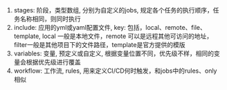 1. stages: 阶段，类型数组, 分别为自定义的jobs, 规定各个任务的执行顺序，任务名称相同，则同时执行
2. include: 应用的yml或yaml配置文件, key: 包括，local、remote、file、template, local 一般是本地文件，remote 可以是远程其他可访问的地址，filter一般是其他项目下的文件路径，template是官方提供的模版
3. variables: 变量, 预定义或自定义, 根据变量位置不同，优先级不样，相同的变量会根据优先级进行覆盖
4. workflow: 工作流, rules, 用来定义CI/CD何时触发，和jobs中的rules、only相似
